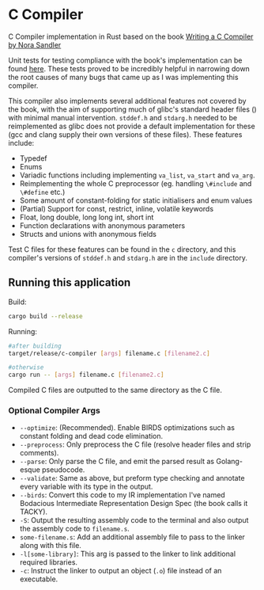 # C Compiler

C Compiler implementation in Rust based on the book [Writing a C Compiler by Nora Sandler](http://nostarch.com/writing-c-compiler)

Unit tests for testing compliance with the book's implementation can be found [here](https://github.com/nlsandler/writing-a-c-compiler-tests/). These tests proved to be incredibly helpful in narrowing down the root causes of many bugs that came up as I was implementing this compiler.

This compiler also implements several additional features not covered by the book, with the aim of supporting much of glibc's standard header files () with minimal manual intervention. `stddef.h` and `stdarg.h` needed to be reimplemented as glibc does not provide a default implementation for these (gcc and clang supply their own versions of these files). These features include:

- Typedef
- Enums
- Variadic functions including implementing `va_list`, `va_start` and `va_arg`.
- Reimplementing the whole C preprocessor (eg. handling `\#include` and `\#define` etc.)
- Some amount of constant-folding for static initialisers and enum values
- (Partial) Support for const, restrict, inline, volatile keywords
- Float, long double, long long int, short int
- Function declarations with anonymous parameters
- Structs and unions with anonymous fields

Test C files for these features can be found in the `c` directory, and this compiler's versions of `stddef.h` and `stdarg.h` are in the `include` directory.

## Running this application

Build:
```sh
cargo build --release
```

Running:
```sh
#after building
target/release/c-compiler [args] filename.c [filename2.c]

#otherwise
cargo run -- [args] filename.c [filename2.c]
```

Compiled C files are outputted to the same directory as the C file.

### Optional Compiler Args

- `--optimize`: (Recommended). Enable BIRDS optimizations such as constant folding and dead code elimination.
- `--preprocess`: Only preprocess the C file (resolve header files and strip comments).
- `--parse`: Only parse the C file, and emit the parsed result as Golang-esque pseudocode.
- `--validate`: Same as above, but preform type checking and annotate every variable with its type in the output.
- `--birds`: Convert this code to my IR implementation I've named Bodacious Intermediate Representation Design Spec (the book calls it TACKY).
- `-S`: Output the resulting assembly code to the terminal and also output the assembly code to `filename.s`.
- `some-filename.s`: Add an additional assembly file to pass to the linker along with this file.
- `-l[some-library]`: This arg is passed to the linker to link additional required libraries.
- `-c`: Instruct the linker to output an object (`.o`) file instead of an executable.
